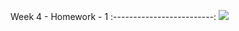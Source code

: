 Week 4 - Homework - 1
:-------------------------:
![](https://github.com/bahattinkoc/Homeworks/blob/main/PinGame/ss.gif)
